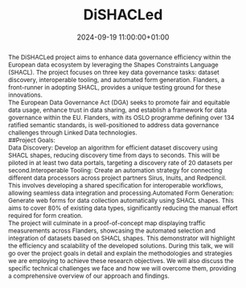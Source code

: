 ---
abstract: 'The DiSHACLed project aims to enhance data governance efficiency within
  the European data ecosystem by leveraging the Shapes Constraints Language (SHACL).
  The project focuses on three key data governance tasks: dataset discovery, interoperable
  tooling, and automated form generation. Flanders, a front-runner in adopting SHACL,
  provides a unique testing ground for these innovations.


  The European Data Governance Act (DGA) seeks to promote fair and equitable data
  usage, enhance trust in data sharing, and establish a framework for data governance
  within the EU. Flanders, with its OSLO programme defining over 134 ratified semantic
  standards, is well-positioned to address data governance challenges through Linked
  Data technologies.


  ##Project Goals:

  1. Data Discovery: Develop an algorithm for efficient dataset discovery using SHACL
  shapes, reducing discovery time from days to seconds. This will be piloted in at
  least two data portals, targeting a discovery rate of 20 datasets per second.

  2. Interoperable Tooling: Create an automation strategy for connecting different
  data processors across project partners Sirus, Inuits, and Redpencil. This involves
  developing a shared specification for interoperable workflows, allowing seamless
  data integration and processing.

  3. Automated Form Generation: Generate web forms for data collection automatically
  using SHACL shapes. This aims to cover 80% of existing data types, significantly
  reducing the manual effort required for form creation.


  The project will culminate in a proof-of-concept map displaying traffic measurements
  across Flanders, showcasing the automated selection and integration of datasets
  based on SHACL shapes. This demonstrator will highlight the efficiency and scalability
  of the developed solutions. During this talk, we will go over the project goals
  in detail and explain the methodologies and strategies we are employing to achieve
  these research objectives. We will also discuss the specific technical challenges
  we face and how we will overcome them, providing a comprehensive overview of our
  approach and findings.'
creators:
- Jeroen Wouters
date: 2024-09-19 11:00:00+01:00
document_url: https://zenodo.org/records/13745085/download/pdf
grand_parent: iPRES
institutions: []
keywords:
- information technology for dp
- from document to data
landing_page_url: https://zenodo.org/records/13745085
language: eng
layout: publication
license: Creative Commons Zero (CC0-1.0)
notes_url: https://docs.google.com/document/d/1Hf-VavCLYwGskk3JdDbnPOALZtP2Yd4w2pe_5Evkxg8/edit#heading=h.aar4tupij1po
parent: iPRES 2024
publication_type: lightning talk
size: null
slides_url: https://zenodo.org/records/13745085
source_name: iPRES
stream_url: https://www.archief.vlaanderen.be/archief/records/dossiers/5acb210228ce4315ae650812d056a482329eb83ed2dc42398a51505dc153be81/documents/95ca2a083ac641f99b58185549d7c5407e49ac128c9e45efb96d32698a8f023a
title: DiSHACLed
year: 2024
---